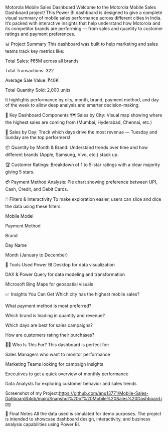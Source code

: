 Motorola Mobile Sales Dashboard
Welcome to the Motorola Mobile Sales Dashboard project! This Power BI dashboard is designed to give a complete visual summary of mobile sales performance across different cities in India. It’s packed with interactive insights that help understand how Motorola and its competitor brands are performing — from sales and quantity to customer ratings and payment preferences.

📊 Project Summary
This dashboard was built to help marketing and sales teams track key metrics like:

Total Sales: ₹65M across all brands

Total Transactions: 322

Average Sale Value: ₹40K

Total Quantity Sold: 2,000 units

It highlights performance by city, month, brand, payment method, and day of the week to allow deep analysis and smarter decision-making.

🧩 Key Dashboard Components
🗺️ Sales by City: Visual map showing where the highest sales are coming from (Mumbai, Hyderabad, Chennai, etc.)

📅 Sales by Day: Track which days drive the most revenue — Tuesday and Sunday are the top performers!

📦 Quantity by Month & Brand: Understand trends over time and how different brands (Apple, Samsung, Vivo, etc.) stack up.

🏆 Customer Ratings: Breakdown of 1 to 5-star ratings with a clear majority giving 5 stars.

💳 Payment Method Analysis: Pie chart showing preference between UPI, Cash, Credit, and Debit Cards.

🖱️ Filters & Interactivity
To make exploration easier, users can slice and dice the data using these filters:

Mobile Model

Payment Method

Brand

Day Name

Month (January to December)

🧰 Tools Used
Power BI Desktop for data visualization

DAX & Power Query for data modeling and transformation

Microsoft Bing Maps for geospatial visuals

📈 Insights You Can Get
Which city has the highest mobile sales?

What payment method is most preferred?

Which brand is leading in quantity and revenue?

Which days are best for sales campaigns?

How are customers rating their purchases?

👩‍💻 Who Is This For?
This dashboard is perfect for:

Sales Managers who want to monitor performance

Marketing Teams looking for campaign insights

Executives to get a quick overview of monthly performance

Data Analysts for exploring customer behavior and sales trends

Screenshot of my Project:https://github.com/anu13771/Mobile-Sales-Dahboard/blob/main/Snapshot%20of%20Mobile%20Sales%20Dashboard.jpg

📝 Final Notes
All the data used is simulated for demo purposes. The project is intended to showcase dashboard design, interactivity, and business analysis capabilities using Power BI.
